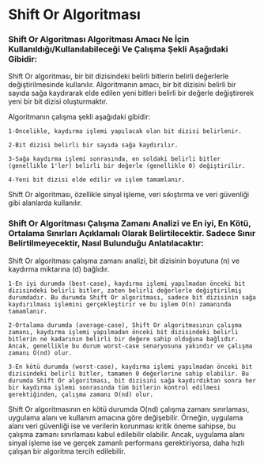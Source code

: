 # Shift Or Algoritması
### Shift Or Algoritması Algoritması Amacı Ne İçin Kullanıldığı/Kullanılabileceği Ve Çalışma Şekli Aşağıdaki Gibidir:

Shift Or algoritması, bir bit dizisindeki belirli bitlerin belirli değerlerle değiştirilmesinde kullanılır. Algoritmanın amacı, bir bit dizisini belirli bir sayıda sağa kaydırarak elde edilen yeni bitleri belirli bir değerle değiştirerek yeni bir bit dizisi oluşturmaktır.

Algoritmanın çalışma şekli aşağıdaki gibidir:

    1-Öncelikle, kaydırma işlemi yapılacak olan bit dizisi belirlenir.

    2-Bit dizisi belirli bir sayıda sağa kaydırılır.

    3-Sağa kaydırma işlemi sonrasında, en soldaki belirli bitler (genellikle 1'ler) belirli bir değerle (genellikle 0) değiştirilir.

    4-Yeni bit dizisi elde edilir ve işlem tamamlanır.


Shift Or algoritması, özellikle sinyal işleme, veri sıkıştırma ve veri güvenliği gibi alanlarda kullanılır.

### Shift Or Algoritması Çalışma Zamanı Analizi ve En iyi, En Kötü, Ortalama Sınırları Açıklamalı Olarak Belirtilecektir. Sadece Sınır Belirtilmeyecektir, Nasıl Bulunduğu Anlatılacaktır:

Shift Or algoritması çalışma zamanı analizi, bit dizisinin boyutuna (n) ve kaydırma miktarına (d) bağlıdır.

    1-En iyi durumda (best-case), kaydırma işlemi yapılmadan önceki bit dizisindeki belirli bitler, zaten belirli değerlerle değiştirilmiş durumdadır. Bu durumda Shift Or algoritması, sadece bit dizisinin sağa kaydırılması işlemini gerçekleştirir ve bu işlem O(n) zamanında tamamlanır.

    2-Ortalama durumda (average-case), Shift Or algoritmasının çalışma zamanı, kaydırma işlemi yapılmadan önceki bit dizisindeki belirli bitlerin ne kadarının belirli bir değere sahip olduğuna bağlıdır. Ancak, genellikle bu durum worst-case senaryosuna yakındır ve çalışma zamanı O(nd) olur.
    
    3-En kötü durumda (worst-case), kaydırma işlemi yapılmadan önceki bit dizisindeki belirli bitler, tamamen 0 değerlerine sahip olabilir. Bu durumda Shift Or algoritması, bit dizisini sağa kaydırdıktan sonra her bir kaydırma işlemi sonrasında tüm bitlerin kontrol edilmesi gerektiğinden, çalışma zamanı O(nd) olur.
    
Shift Or algoritmasının en kötü durumda O(nd) çalışma zamanı sınırlaması, uygulama alanı ve kullanım amacına göre değişebilir. Örneğin, uygulama alanı veri güvenliği ise ve verilerin korunması kritik öneme sahipse, bu çalışma zamanı sınırlaması kabul edilebilir olabilir. Ancak, uygulama alanı sinyal işleme ise ve gerçek zamanlı performans gerektiriyorsa, daha hızlı çalışan bir algoritma tercih edilebilir.
    
